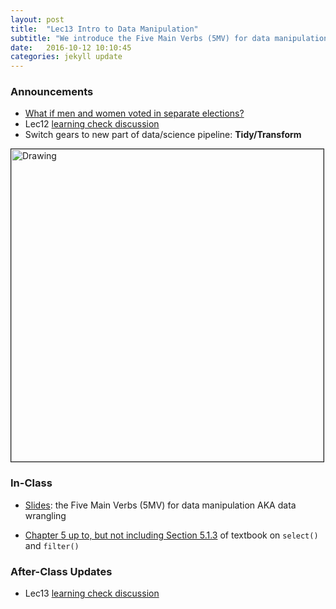 ```yaml
---
layout: post
title:  "Lec13 Intro to Data Manipulation"
subtitle: "We introduce the Five Main Verbs (5MV) for data manipulation. Today: select() columns i.e. variables and filter() rows."
date:   2016-10-12 10:10:45
categories: jekyll update
---
```




### Announcements

* [What if men and women voted in separate elections?](http://fivethirtyeight.com/features/election-update-women-are-defeating-donald-trump/)
* Lec12 <a href = "{{ site.baseurl }}/assets/LC/barplots.html" target = "_blank">learning check discussion</a>
* Switch gears to new part of data/science pipeline: **Tidy/Transform**
<img src="{{ site.baseurl }}/assets/figure/pipeline.png" alt="Drawing" style="width: 500px;" border="1"/>

<!--
* `dplyr` cheatsheet:
    + Handout in class
    + Also accessible from RStudio -> Menu Bar -> Help -> Cheatsheets -> Data Manipulation with `dplyr` and `tidyr`
-->

### In-Class

* <a href = "{{ site.baseurl }}/assets/2-Data/data_manipulation.html" target = "_blank">Slides</a>: the Five Main Verbs (5MV) for data manipulation AKA data wrangling
<!--    + piping via the `%>%` command, pronounced *then*-->
* <a href = "https://rudeboybert.github.io/IntroStatDataSciences/5-manip.html" target = "_blank">Chapter 5 up to, but not including Section 5.1.3</a> of textbook on `select()` and `filter()`


### After-Class Updates

* Lec13 <a href = "{{ site.baseurl }}/assets/LC/filter.html" target = "_blank">learning check discussion</a>

